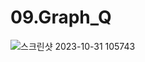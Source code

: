 # 09.Graph_Q
![스크린샷 2023-10-31 105743](https://github.com/PINGPINGYEE/09.Graph_Q/assets/30267171/9de38c74-2863-411c-91e5-d6747798d3b2)
